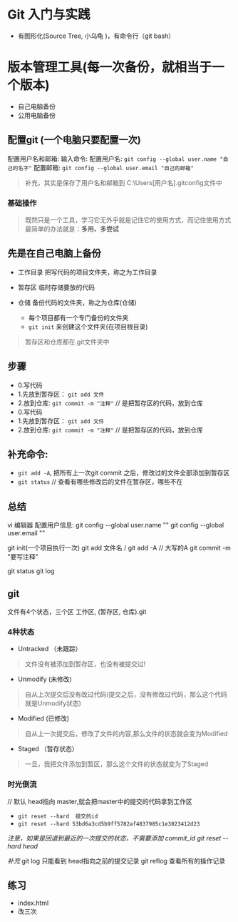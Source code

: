 # Git 入门与实践
- 有图形化(Source Tree, 小乌龟 )，有命令行（git bash）

# 版本管理工具(每一次备份，就相当于一个版本)
- 自己电脑备份
- 公用电脑备份

## 配置git (一个电脑只要配置一次)
配置用户名和邮箱:
输入命令: 
配置用户名: `git config --global user.name "自己的名字"`
配置邮箱: `git config --global user.email "自己的邮箱"`
>补充，其实是保存了用户名和邮箱到 C:\Users\[用户名]\.gitconfig文件中

### 基础操作

> 既然只是一个工具，学习它无外乎就是记住它的使用方式，而记住使用方式最简单的办法就是：**多用、多尝试**

## 先是在自己电脑上备份
- 工作目录
  把写代码的项目文件夹，称之为工作目录


- 暂存区
  临时存储要放的代码

- 仓储
  备份代码的文件夹，称之为仓库(仓储)
  + 每个项目都有一个专门备份的文件夹
  + `git init` 来创建这个文件夹(在项目根目录)

> 暂存区和仓库都在.git文件夹中

## 步骤
- 0.写代码
- 1.先放到暂存区： `git add 文件`
- 2.放到仓库:  `git commit -m "注释"` // 是把暂存区的代码，放到仓库
- 0.写代码
- 1.先放到暂存区： `git add 文件`
- 2.放到仓库:  `git commit -m "注释"` // 是把暂存区的代码，放到仓库

## 补充命令:
- `git add -A`, 把所有上一次git commit 之后，修改过的文件全部添加到暂存区
- `git status` // 查看有哪些修改后的文件在暂存区，哪些不在



## 总结
vi 编辑器
配置用户信息:
git config --global user.name ""
git config --global user.email ""


git init(一个项目执行一次)
git add 文件名 / git add -A   // 大写的A
git commit -m "要写注释"

git status
git log

## git
文件有4个状态，三个区
工作区, (暂存区, 仓库).git

### 4种状态
- Untracked （未跟踪）
> 文件没有被添加到暂存区，也没有被提交过! 

- Unmodify (未修改)
> 自从上次提交后没有改过代码(提交之后，没有修改过代码，那么这个代码就是Unmodify状态)

- Modified (已修改)
>  自从上一次提交后，修改了文件的内容,那么文件的状态就会变为Modified

- Staged （暂存状态）
> 一旦，我把文件添加到暂区，那么这个文件的状态就变为了Staged


### 时光倒流
// 默认 head指向 master,就会把master中的提交的代码拿到工作区
- `git reset --hard  提交的id`
- `git reset --hard 53bd6a3cd5b9ff5782af4837985c1e3023412d23`

*注意，如果是回退到最近的一次提交的状态，不需要添加 commit_id*
*git reset --hard head*

<!--110-->
<!--10*10*10-->

*补充*
git log 只能看到 head指向之前的提交记录
git reflog 查看所有的操作记录


## 练习
- index.html
- 改三次